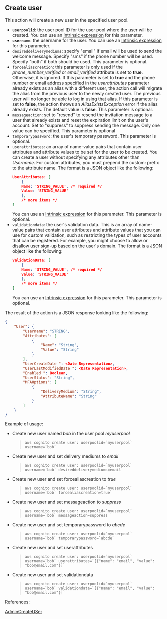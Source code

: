 ## Create user

This action will create a new user in the specified user pool.

- **`userpoolid`**: the user pool ID for the user pool where the user will be created. You can use an [Intrinsic expression](#intrinsic_expression.md) for this parameter.
- **`username`**: the username for the user. You can use an [Intrinsic expression](#intrinsic_expression.md) for this parameter.
- `desireddeliverymediums`: specify "email" if email will be used to send the welcome message. Specify "sms" if the phone number will be used. Specify "both" if both should be used. This parameter is optional.
- `forcealiascreation`: this parameter is only used if the *phone_number_verified* or *email_verified* attribute is set to **true**. Otherwise, it is ignored.
If this parameter is set to **true** and the phone number or email address specified in the *userattributes* parameter already exists as an alias with a different user, the action call will migrate the alias from the previous user to the newly created user. The previous user will no longer be able to log in using that alias.
If this parameter is set to **false**, the action throws an *AliasExistsException* error if the alias already exists. The default value is **false**. This parameter is optional.
- `messageaction`: set to "resend" to resend the invitation message to a user that already exists and reset the expiration limit on the user's account. Set to "suppress" to suppress sending the message. Only one value can be specified. This parameter is optional
- `temporarypassword`: the user's temporary password. This parameter is optional.
- `userattributes`: an array of name-value pairs that contain user attributes and attribute values to be set for the user to be created. You can create a user without specifying any attributes other than *Username*. For custom attributes, you must prepend the custom: prefix to the attribute name. The format is a JSON object like the following:
    ```json
    UserAttributes: [
        {
        Name: 'STRING_VALUE', /* required */
        Value: 'STRING_VALUE'
        },
        /* more items */
    ]
    ```
    You can use an [Intrinsic expression](#intrinsic_expression.md) for this parameter. This parameter is optional.
- `validationdata`: the user's validation data. This is an array of name-value pairs that contain user attributes and attribute values that you can use for custom validation, such as restricting the types of user accounts that can be registered. For example, you might choose to allow or disallow user sign-up based on the user's domain. The format is a JSON object like the following:
    ```json
    ValidationData: [
        {
        Name: 'STRING_VALUE', /* required */
        Value: 'STRING_VALUE'
        },
        /* more items */
    ]
    ```
    You can use an [Intrinsic expression](#intrinsic_expression.md) for this parameter. This parameter is optional.

The result of the action is a JSON response looking like the following:

```json
{
    "User": {
        "Username": "STRING",
        "Attributes": [
            {
                "Name": "String",
                "Value": "String"
            }
        ],
        "UserCreateDate ": <Date Representation>, 
        "UserLastModifiedDate ": <Date Representation>, 
        "Enabled ": Boolean, 
        "UserStatus": "String",
        "MFAOptions": [
            {
                "DeliveryMedium": "String",
                "AttributeName": "String"
            }
        ]
    }
}
```
Example of usage:

- Create new user named *bob* in the user pool *myuserpool*

    > ``aws cognito create user: userpoolid=`myuserpool` username=`bob` ``

- Create new user and set delivery mediums to *email*

    > ``aws cognito create user: userpoolid=`myuserpool` username=`bob` desireddeliverymediums=email``

- Create new user and set forcealiascreation to *true*

    > ``aws cognito create user: userpoolid=`myuserpool` username=`bob` forcealiascreation=true``

- Create new user and set messageaction to *suppress*

    > ``aws cognito create user: userpoolid=`myuserpool` username=`bob` messageaction=suppress``

- Create new user and set temporarypassword to *abcde*

    > ``aws cognito create user: userpoolid=`myuserpool` username=`bob` temporarypassword=`abcde` ``

- Create new user and set userattributes

    > ``aws cognito create user: userpoolid=`myuserpool` username=`bob` userattributes=`[{"name": "email", "value": "bob@email.com"}]` ``

- Create new user and set validationdata

    > ``aws cognito create user: userpoolid=`myuserpool` username=`bob` validationdata=`[{"name": "email", "value": "bob@email.com"}]` ``


References:

[AdminCreateUSer](https://docs.aws.amazon.com/cognito-user-identity-pools/latest/APIReference/API_AdminCreateUser.html)